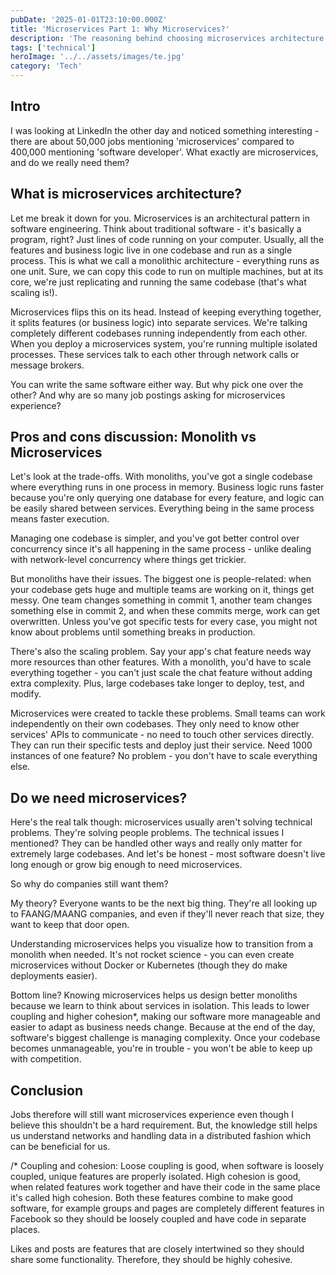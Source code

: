 ```yaml
---
pubDate: '2025-01-01T23:10:00.000Z'
title: 'Microservices Part 1: Why Microservices?'
description: 'The reasoning behind choosing microservices architecture and why jobs require them.'
tags: ['technical']
heroImage: '../../assets/images/te.jpg'
category: 'Tech'
---
```


## Intro

I was looking at LinkedIn the other day and noticed something interesting - there are about 50,000 jobs mentioning 'microservices' compared to 400,000 mentioning 'software developer'. What exactly are microservices, and do we really need them?

## What is microservices architecture?

Let me break it down for you. Microservices is an architectural pattern in software engineering. Think about traditional software - it's basically a program, right? Just lines of code running on your computer. Usually, all the features and business logic live in one codebase and run as a single process. This is what we call a monolithic architecture - everything runs as one unit. Sure, we can copy this code to run on multiple machines, but at its core, we're just replicating and running the same codebase (that's what scaling is!).

Microservices flips this on its head. Instead of keeping everything together, it splits features (or business logic) into separate services. We're talking completely different codebases running independently from each other. When you deploy a microservices system, you're running multiple isolated processes. These services talk to each other through network calls or message brokers.

You can write the same software either way. But why pick one over the other? And why are so many job postings asking for microservices experience?

## Pros and cons discussion: Monolith vs Microservices

Let's look at the trade-offs. With monoliths, you've got a single codebase where everything runs in one process in memory. Business logic runs faster because you're only querying one database for every feature, and logic can be easily shared between services. Everything being in the same process means faster execution.

Managing one codebase is simpler, and you've got better control over concurrency since it's all happening in the same process - unlike dealing with network-level concurrency where things get trickier.

But monoliths have their issues. The biggest one is people-related: when your codebase gets huge and multiple teams are working on it, things get messy. One team changes something in commit 1, another team changes something else in commit 2, and when these commits merge, work can get overwritten. Unless you've got specific tests for every case, you might not know about problems until something breaks in production.

There's also the scaling problem. Say your app's chat feature needs way more resources than other features. With a monolith, you'd have to scale everything together - you can't just scale the chat feature without adding extra complexity. Plus, large codebases take longer to deploy, test, and modify.

Microservices were created to tackle these problems. Small teams can work independently on their own codebases. They only need to know other services' APIs to communicate - no need to touch other services directly. They can run their specific tests and deploy just their service. Need 1000 instances of one feature? No problem - you don't have to scale everything else.

## Do we need microservices?

Here's the real talk though: microservices usually aren't solving technical problems. They're solving people problems. The technical issues I mentioned? They can be handled other ways and really only matter for extremely large codebases. And let's be honest - most software doesn't live long enough or grow big enough to need microservices.

So why do companies still want them?

My theory? Everyone wants to be the next big thing. They're all looking up to FAANG/MAANG companies, and even if they'll never reach that size, they want to keep that door open.

Understanding microservices helps you visualize how to transition from a monolith when needed. It's not rocket science - you can even create microservices without Docker or Kubernetes (though they do make deployments easier).

Bottom line? Knowing microservices helps us design better monoliths because we learn to think about services in isolation. This leads to lower coupling and higher cohesion\*, making our software more manageable and easier to adapt as business needs change. Because at the end of the day, software's biggest challenge is managing complexity. Once your codebase becomes unmanageable, you're in trouble - you won't be able to keep up with competition.

## Conclusion

Jobs therefore will still want microservices experience even though I believe this shouldn't be a hard requirement. But, the knowledge still helps us understand networks and handling data in a distributed fashion which can be beneficial for us.

/\* Coupling and cohesion: Loose coupling is good, when software is loosely coupled, unique features are properly isolated. High cohesion is good, when related features work together and have their code in the same place it's called high cohesion. Both these features combine to make good software, for example groups and pages are completely different features in Facebook so they should be loosely coupled and have code in separate places.

Likes and posts are features that are closely intertwined so they should share some functionality. Therefore, they should be highly cohesive.
